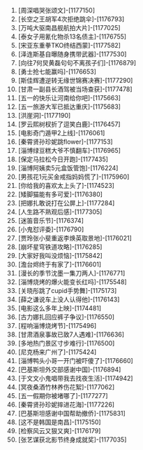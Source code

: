 
1. [周深唱哭张颂文]-[1177150]
1. [长空之王胡军4次拒绝跳伞]-[1176793]
1. [万吨大驱南昌舰航拍大片]-[1177025]
1. [泰女子用氰化物杀13名债主]-[1176755]
1. [宋亚东重拳TKO终结西蒙]-[1177582]
1. [泽连斯基自曝随身携带武器]-[1177530]
1. [向往7何炅黄磊句句不离孩子们]-[1176879]
1. [勇士抢七能赢吗]-[1176653]
1. [斯佳辉遭逆转无缘世锦赛决赛]-[1177290]
1. [甘肃一副县长酒驾被当场查获]-[1177478]
1. [五一的快乐让河南给你吧]-[1175663]
1. [五一旅游大军已抵达重庆]-[1175683]
1. [洪崖洞]-[1177190]
1. [罗云熙树杈折了逗笑白鹿]-[1176457]
1. [电影奇门遁甲2上线]-[1176061]
1. [秦霄贤孙珍妮跳flower]-[1177153]
1. [淄博绿豆糕大爷不慎翻车]-[1176965]
1. [保定马拉松今日开跑]-[1177435]
1. [淄博阿姨卖5元盒饭管饱]-[1176224]
1. [男孩花1元买金戒指妈妈慌了]-[1175960]
1. [你给我的喜欢太上头了]-[1174523]
1. [矮脚猫能有多可爱]-[1176380]
1. [把娜扎敢说打在公屏上]-[1177284]
1. [人生路不熟观后感]-[1177305]
1. [迷笛音乐节]-[1176374]
1. [小鬼怼评委]-[1176790]
1. [贾玲张小斐重返李焕英取景地]-[1176021]
1. [崩坏星穹铁道攻略]-[1176285]
1. [大家好我叫没烦恼]-[1175842]
1. [澹台烬终于有家了]-[1176601]
1. [漫长的季节沈墨一集刀两人]-[1176771]
1. [淄博烧烤的爆火能变长红吗]-[1175548]
1. [关晓彤跳了cupid手势舞]-[1175173]
1. [薛之谦说车上没人认得他]-[1176143]
1. [电影这么多年上映]-[1174481]
1. [古力娜扎回应裤子争议]-[1176550]
1. [程响淄博烧烤节]-[1175496]
1. [甘肃酒泉事故已致7人遇难]-[1176636]
1. [多地热门景区寸步难行]-[1176500]
1. [尼克杨来广州了]-[1175424]
1. [淄博鸭头小哥一开门被吓傻了]-[1176660]
1. [巴基斯坦外交部感谢中国]-[1176894]
1. [于文文小鬼唱带我去找夜生活]-[1174942]
1. [冥夜桑酒竹林养伤花絮]-[1177062]
1. [五一假期你被堵哪了]-[1177277]
1. [秦霄贤孙珍妮摔进花海]-[1177226]
1. [巴基斯坦感谢中国帮助撤侨]-[1175831]
1. [这不是韩国是南昌]-[1175150]
1. [检察风云又狠又爽]-[1176179]
1. [张艺谋获北影节终身成就奖]-[1177035]
